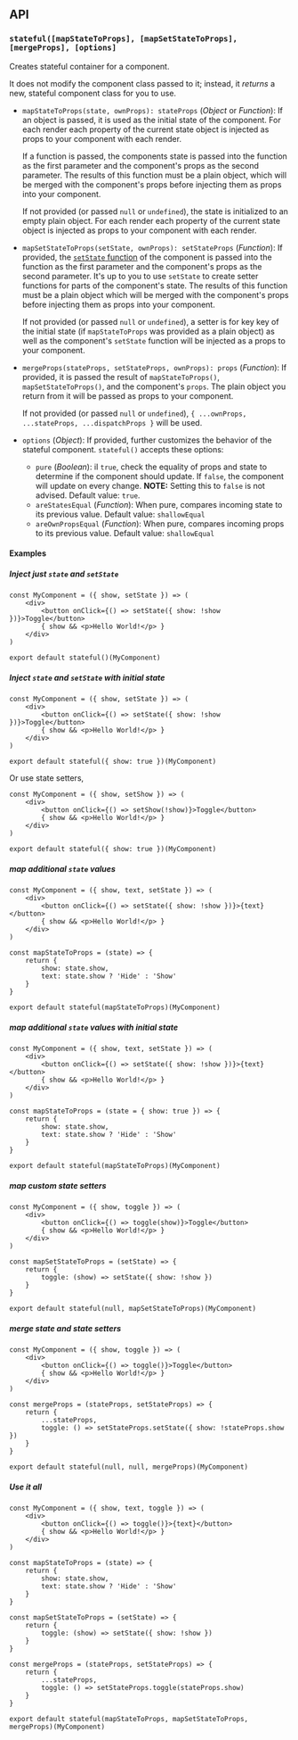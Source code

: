 ## API

<a id="stateful"></a>
### `stateful([mapStateToProps], [mapSetStateToProps], [mergeProps], [options]`

Creates stateful container for a component.

It does not modify the component class passed to it; instead, it *returns* a new, stateful component class for you to use.

* `mapStateToProps(state, ownProps): stateProps` (*Object* or *Function*): If an object is passed, it is used as the initial state of the component.  For each render each property of the current state object is injected as props to your component with each render.

  If a function is passed, the components state is passed into the function as the first parameter and the component's props as the second parameter.  The results of this function must be a plain object, which will be merged with the component's props before injecting them as props into your component.

  If not provided (or passed `null` or `undefined`), the state is initialized to an empty plain object.  For each render each property of the current state object is injected as props to your component with each render.

* `mapSetStateToProps(setState, ownProps): setStateProps` (*Function*): If provided, the [`setState` function](https://facebook.github.io/react/docs/react-component.html#setstate) of the component is passed into the function as the first parameter and the component's props as the second parameter.  It's up to you to use `setState` to create setter functions for parts of the component's state. The results of this function must be a plain object which will be merged with the component's props before injecting them as props into your component.

  If not provided (or passed `null` or `undefined`), a setter is for key key of the initial state (if `mapStateToProps` was provided as a plain object) as well as the component's `setState` function will be injected as a props to your component.

* `mergeProps(stateProps, setStateProps, ownProps): props` (*Function*): If provided, it is passed the result of `mapStateToProps()`, `mapSetStateToProps()`, and the component's `props`. The plain object you return from it will be passed as props to your component. 
  
  If not provided (or passed `null` or `undefined`), `{ ...ownProps, ...stateProps, ...dispatchProps }` will be used.

* `options` (*Object*): If provided, further customizes the behavior of the stateful component. `stateful()` accepts these options:
  * `pure` (*Boolean*): iI `true`, check the equality of props and state to determine if the component should update.  If `false`, the component will update on every change.  **NOTE:** Setting this to `false` is not advised. Default value: `true`. 
  * `areStatesEqual` (*Function*): When pure, compares incoming state to its previous value. Default value: `shallowEqual`
  * `areOwnPropsEqual` (*Function*): When pure, compares incoming props to its previous value. Default value: `shallowEqual`

<a id="stateful-examples"></a>
#### Examples

##### Inject just `state` and `setState` 
```
const MyComponent = ({ show, setState }) => (
    <div>
        <button onClick={() => setState({ show: !show })}>Toggle</button>
        { show && <p>Hello World!</p> }
    </div>
)

export default stateful()(MyComponent) 
```

##### Inject `state` and `setState` with initial state

```
const MyComponent = ({ show, setState }) => (
    <div>
        <button onClick={() => setState({ show: !show })}>Toggle</button>
        { show && <p>Hello World!</p> }
    </div>
)

export default stateful({ show: true })(MyComponent) 
```

Or use state setters,

```
const MyComponent = ({ show, setShow }) => (
    <div>
        <button onClick={() => setShow(!show)}>Toggle</button>
        { show && <p>Hello World!</p> }
    </div>
)

export default stateful({ show: true })(MyComponent) 
```

##### map additional `state` values

```
const MyComponent = ({ show, text, setState }) => (
    <div>
        <button onClick={() => setState({ show: !show })}>{text}</button>
        { show && <p>Hello World!</p> }
    </div>
)

const mapStateToProps = (state) => {
    return {
        show: state.show,
        text: state.show ? 'Hide' : 'Show'
    }
}

export default stateful(mapStateToProps)(MyComponent) 
```

##### map additional `state` values with initial state

```
const MyComponent = ({ show, text, setState }) => (
    <div>
        <button onClick={() => setState({ show: !show })}>{text}</button>
        { show && <p>Hello World!</p> }
    </div>
)

const mapStateToProps = (state = { show: true }) => {
    return {
        show: state.show,
        text: state.show ? 'Hide' : 'Show'
    }
}

export default stateful(mapStateToProps)(MyComponent) 
```

##### map custom state setters

```
const MyComponent = ({ show, toggle }) => (
    <div>
        <button onClick={() => toggle(show)}>Toggle</button>
        { show && <p>Hello World!</p> }
    </div>
)

const mapSetStateToProps = (setState) => {
    return {
        toggle: (show) => setState({ show: !show })
    }
}

export default stateful(null, mapSetStateToProps)(MyComponent) 
```

##### merge state and state setters

```
const MyComponent = ({ show, toggle }) => (
    <div>
        <button onClick={() => toggle()}>Toggle</button>
        { show && <p>Hello World!</p> }
    </div>
)

const mergeProps = (stateProps, setStateProps) => {
    return {
        ...stateProps,
        toggle: () => setStateProps.setState({ show: !stateProps.show })
    }
}

export default stateful(null, null, mergeProps)(MyComponent) 
```

##### Use it all

```
const MyComponent = ({ show, text, toggle }) => (
    <div>
        <button onClick={() => toggle()}>{text}</button>
        { show && <p>Hello World!</p> }
    </div>
)

const mapStateToProps = (state) => {
    return {
        show: state.show,
        text: state.show ? 'Hide' : 'Show'
    }
}

const mapSetStateToProps = (setState) => {
    return {
        toggle: (show) => setState({ show: !show })
    }
}

const mergeProps = (stateProps, setStateProps) => {
    return {
        ...stateProps,
        toggle: () => setStateProps.toggle(stateProps.show)
    }
}

export default stateful(mapStateToProps, mapSetStateToProps, mergeProps)(MyComponent) 
```